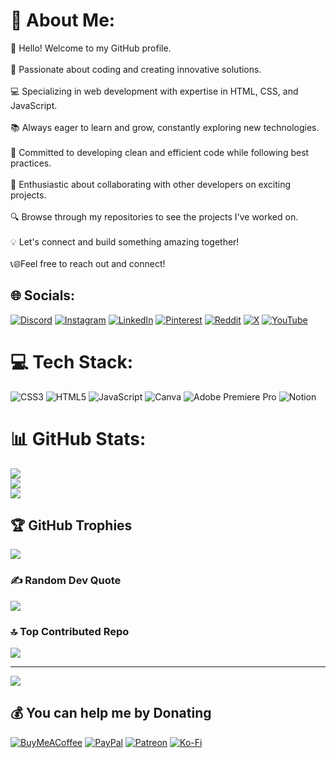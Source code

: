 # 💫 About Me:
👋 Hello! Welcome to my GitHub profile.<br><br>🚀 Passionate about coding and creating innovative solutions.<br><br>💻 Specializing in web development with expertise in HTML, CSS, and JavaScript.<br><br>📚 Always eager to learn and grow, constantly exploring new technologies.<br><br>🌟 Committed to developing clean and efficient code while following best practices.<br><br>🤝 Enthusiastic about collaborating with other developers on exciting projects.<br><br>🔍 Browse through my repositories to see the projects I've worked on.<br><br>💡 Let's connect and build something amazing together!<br><br>📞🌐Feel free to reach out and connect! 


## 🌐 Socials:
[![Discord](https://img.shields.io/badge/Discord-%237289DA.svg?logo=discord&logoColor=white)](https://discord.gg/52PcC9UJ) [![Instagram](https://img.shields.io/badge/Instagram-%23E4405F.svg?logo=Instagram&logoColor=white)](https://instagram.com/jinosabu1999) [![LinkedIn](https://img.shields.io/badge/LinkedIn-%230077B5.svg?logo=linkedin&logoColor=white)](https://linkedin.com/in/jinosabu1999) [![Pinterest](https://img.shields.io/badge/Pinterest-%23E60023.svg?logo=Pinterest&logoColor=white)](https://pinterest.com/jinosabu1999) [![Reddit](https://img.shields.io/badge/Reddit-%23FF4500.svg?logo=Reddit&logoColor=white)](https://reddit.com/user/jinosabu) [![X](https://img.shields.io/badge/Twitter-%231DA1F2.svg?logo=Twitter&logoColor=white)](https://x.com/jinosabu1999) [![YouTube](https://img.shields.io/badge/YouTube-%23FF0000.svg?logo=YouTube&logoColor=white)](https://youtube.com/@JinoSabu1999) 

# 💻 Tech Stack:
![CSS3](https://img.shields.io/badge/css3-%231572B6.svg?style=for-the-badge&logo=css3&logoColor=white) ![HTML5](https://img.shields.io/badge/html5-%23E34F26.svg?style=for-the-badge&logo=html5&logoColor=white) ![JavaScript](https://img.shields.io/badge/javascript-%23323330.svg?style=for-the-badge&logo=javascript&logoColor=%23F7DF1E) ![Canva](https://img.shields.io/badge/Canva-%2300C4CC.svg?style=for-the-badge&logo=Canva&logoColor=white) ![Adobe Premiere Pro](https://img.shields.io/badge/Adobe%20Premiere%20Pro-9999FF.svg?style=for-the-badge&logo=Adobe%20Premiere%20Pro&logoColor=white) ![Notion](https://img.shields.io/badge/Notion-%23000000.svg?style=for-the-badge&logo=notion&logoColor=white)
# 📊 GitHub Stats:
![](https://github-readme-stats.vercel.app/api?username=jinosabu1999&theme=chartreuse-dark&hide_border=false&include_all_commits=true&count_private=true)<br/>
![](https://github-readme-streak-stats.herokuapp.com/?user=jinosabu1999&theme=chartreuse-dark&hide_border=false)<br/>
![](https://github-readme-stats.vercel.app/api/top-langs/?username=jinosabu1999&theme=chartreuse-dark&hide_border=false&include_all_commits=true&count_private=true&layout=compact)

## 🏆 GitHub Trophies
![](https://github-profile-trophy.vercel.app/?username=jinosabu1999&theme=radical&no-frame=false&no-bg=false&margin-w=4)

### ✍️ Random Dev Quote
![](https://quotes-github-readme.vercel.app/api?type=horizontal&theme=radical)

### 🔝 Top Contributed Repo
![](https://github-contributor-stats.vercel.app/api?username=jinosabu1999&limit=5&theme=gruvbox&combine_all_yearly_contributions=true)

---
[![](https://visitcount.itsvg.in/api?id=jinosabu1999&icon=5&color=11)](https://visitcount.itsvg.in)

  ## 💰 You can help me by Donating
  [![BuyMeACoffee](https://img.shields.io/badge/Buy%20Me%20a%20Coffee-ffdd00?style=for-the-badge&logo=buy-me-a-coffee&logoColor=black)](https://buymeacoffee.com/jinosabu1999) [![PayPal](https://img.shields.io/badge/PayPal-00457C?style=for-the-badge&logo=paypal&logoColor=white)](https://paypal.me/jinosabu1999) [![Patreon](https://img.shields.io/badge/Patreon-F96854?style=for-the-badge&logo=patreon&logoColor=white)](https://patreon.com/jinosabu1999) [![Ko-Fi](https://img.shields.io/badge/Ko--fi-F16061?style=for-the-badge&logo=ko-fi&logoColor=white)](https://ko-fi.com/jinosabu1999) 

  
<!-- Proudly created with GPRM ( https://gprm.itsvg.in ) -->
